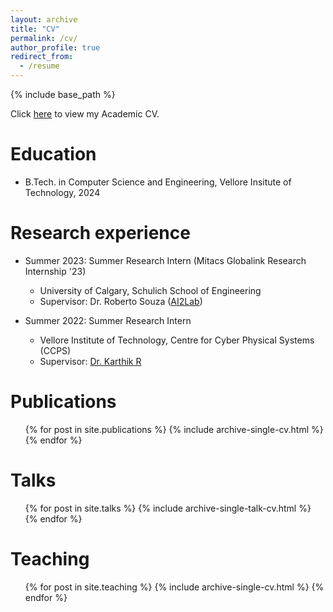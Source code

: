 ```yaml
---
layout: archive
title: "CV"
permalink: /cv/
author_profile: true
redirect_from:
  - /resume
---
```


{% include base_path %}

Click [here](https://timg27.github.io/_files/Timothy_Thomas_George-CV.pdf) to view my Academic CV.

Education
======
* B.Tech. in Computer Science and Engineering, Vellore Insitute of Technology, 2024

Research experience
======
* Summer 2023: Summer Research Intern (Mitacs Globalink Research Internship '23)
  * University of Calgary, Schulich School of Engineering
  * Supervisor: Dr. Roberto Souza ([AI2Lab](ai2lab.ca))

* Summer 2022: Summer Research Intern 
  * Vellore Institute of Technology, Centre for Cyber Physical Systems (CCPS)
  * Supervisor: [Dr. Karthik R](https://sites.google.com/view/karthikramamurthy/home)
  
Publications
======
  <ul>{% for post in site.publications %}
    {% include archive-single-cv.html %}
  {% endfor %}</ul>
  
Talks
======
  <ul>{% for post in site.talks %}
    {% include archive-single-talk-cv.html %}
  {% endfor %}</ul>
  
Teaching
======
  <ul>{% for post in site.teaching %}
    {% include archive-single-cv.html %}
  {% endfor %}</ul>
  

